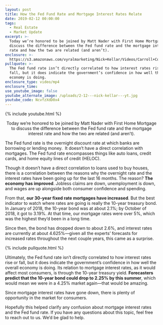 ```yaml
---
layout: post
title: How the Fed Fund Rate and Mortgage Interest Rates Relate
date: 2019-02-12 00:00:00
tags:
  - Real Estate
  - Market Update
excerpt: >-
  Today we’re honored to be joined by Matt Nader with First Home Mortgage to
  discuss the difference between the Fed fund rate and the mortgage interest
  rate and how the two are related (and aren’t).
enclosure: >-
  https://s3.amazonaws.com/vyralmarketing/Nick+Kellar/Videos/Carroll+County+Real+Estate+-+How+the+Fed+Fund+Rate+and+Mortgage+Interest+Rates+Relate.mp4
pullquote: >-
  The Fed fund rate isn’t directly correlated to how interest rates rise or
  fall, but it does indicate the government’s confidence in how well the overall
  economy is doing.
enclosure_type: video/mp4
enclosure_time:
use_youtube_image: false
youtube_alternate_image: /uploads/2-12---nick-kellar---yt.jpg
youtube_code: NcvfzXdD0x4
---
```


{% include youtube.html %}

<center>Today we’re honored to be joined by Matt Nader with First Home Mortgage to discuss the difference between the Fed fund rate and the mortgage interest rate and how the two are related (and aren’t).</center>

The Fed fund rate is the overnight discount rate at which banks are borrowing or lending money. &nbsp;It doesn’t have a direct correlation with mortgages. The Fed fund rate encompasses things like auto loans, credit cards, and home equity lines of credit (HELOC).

Though it doesn’t have a direct correlation to loans used to buy houses, there is a correlation between the reasons why the overnight rate and the interest rates have been going up for the last 16 months. The reason? **The economy has improved**. Jobless claims are down, unemployment is down, and wages are up alongside both consumer confidence and spending.

From that, **our 30-year fixed rate mortgages have increased**. But the best indicator to watch where rates are going is really the 10-year treasury bond. In January of 2018, the 10-year bond was at about 2.1%; by October of 2018, it got to 3.19%. At that time, our mortgage rates were over 5%, which was the highest they’d been in a long time.

Since then, the bond has dropped down to about 2.6%, and interest rates are currently at about 4.625%—given all the experts’ forecasts for increased rates throughout the next couple years, this came as a surprise.

{% include pullquote.html %}

Ultimately, the Fed fund rate isn’t directly correlated to how interest rates rise or fall, but it does indicate the government’s confidence in how well the overall economy is doing. Its relation to mortgage interest rates, as it would affect most consumers, is through the 10-year treasury yield. **Forecasters predict that the 10-year bond could drop to 2.25% by this summer**, which would mean we were in a 4.25% market again—that would be amazing.

Since mortgage interest rates have gone down, there is plenty of opportunity in the market for consumers.

Hopefully this helped clarify any confusion about mortgage interest rates and the Fed fund rate. If you have any questions about this topic, feel free to reach out to us. We’d be glad to help.